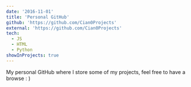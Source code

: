 ```yaml
---
date: '2016-11-01'
title: 'Personal GitHub'
github: 'https://github.com/Cian0Projects'
external: 'https://github.com/Cian0Projects'
tech:
  - JS
  - HTML
  - Python
showInProjects: true
---
```


My personal GitHub where I store some of my projects, feel free to have a browse : )
